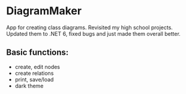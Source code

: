 # DiagramMaker
App for creating class diagrams.
Revisited my high school projects. Updated them to .NET 6, fixed bugs and just made them overall better.

## Basic functions:
- create, edit nodes
- create relations
- print, save/load
- dark theme